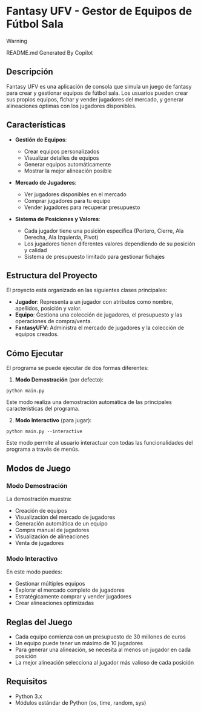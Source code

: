 # Fantasy UFV - Gestor de Equipos de Fútbol Sala
> [!warning]
>  README.md Generated By Copilot

## Descripción
Fantasy UFV es una aplicación de consola que simula un juego de fantasy para crear y gestionar equipos de fútbol sala. Los usuarios pueden crear sus propios equipos, fichar y vender jugadores del mercado, y generar alineaciones óptimas con los jugadores disponibles.

## Características

- **Gestión de Equipos**:
  - Crear equipos personalizados
  - Visualizar detalles de equipos
  - Generar equipos automáticamente
  - Mostrar la mejor alineación posible

- **Mercado de Jugadores**:
  - Ver jugadores disponibles en el mercado
  - Comprar jugadores para tu equipo
  - Vender jugadores para recuperar presupuesto

- **Sistema de Posiciones y Valores**:
  - Cada jugador tiene una posición específica (Portero, Cierre, Ala Derecha, Ala Izquierda, Pivot)
  - Los jugadores tienen diferentes valores dependiendo de su posición y calidad
  - Sistema de presupuesto limitado para gestionar fichajes

## Estructura del Proyecto

El proyecto está organizado en las siguientes clases principales:

- **Jugador**: Representa a un jugador con atributos como nombre, apellidos, posición y valor.
- **Equipo**: Gestiona una colección de jugadores, el presupuesto y las operaciones de compra/venta.
- **FantasyUFV**: Administra el mercado de jugadores y la colección de equipos creados.

## Cómo Ejecutar

El programa se puede ejecutar de dos formas diferentes:

1. **Modo Demostración** (por defecto):
```
python main.py
```
Este modo realiza una demostración automática de las principales características del programa.

2. **Modo Interactivo** (para jugar):
```
python main.py --interactive
```
Este modo permite al usuario interactuar con todas las funcionalidades del programa a través de menús.

## Modos de Juego

### Modo Demostración
La demostración muestra:
- Creación de equipos
- Visualización del mercado de jugadores
- Generación automática de un equipo
- Compra manual de jugadores
- Visualización de alineaciones
- Venta de jugadores

### Modo Interactivo
En este modo puedes:
- Gestionar múltiples equipos
- Explorar el mercado completo de jugadores
- Estratégicamente comprar y vender jugadores
- Crear alineaciones optimizadas

## Reglas del Juego

- Cada equipo comienza con un presupuesto de 30 millones de euros
- Un equipo puede tener un máximo de 10 jugadores
- Para generar una alineación, se necesita al menos un jugador en cada posición
- La mejor alineación selecciona al jugador más valioso de cada posición

## Requisitos

- Python 3.x
- Módulos estándar de Python (os, time, random, sys)
